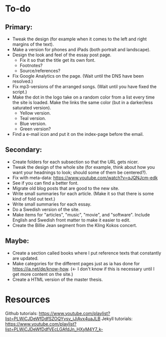 # To-do

## Primary:
- Tweak the design (for example when it comes to the left and right margins of the text).
- Make a version for phones and iPads (both portrait and landscape).
- Design the look and feel of the essay post page.
	- Fix it so that the title get its own font.
	- Footnotes?
	- Source/references?
- Fix Google Analytics on the page. (Wait until the DNS have been resolved.)
- Fix mp3-versions of the arranged songs. (Wait until you have fixed the script.)
- Make the dot in the logo take on a random color from a list every time the site is loaded. Make the links the same color (but in a darker/less saturated version).
	- Yellow version.
	- Teal version.
	- Blue version.
	- Green version?
- Find a e-mail icon and put it on the index-page before the email.


## Secondary:
- Create folders for each subsection so that the URL gets nicer.
- Tweak the design of the whole site (for example, think about how you want your headnings to look; should some of them be centered?).
- Fix with meta-data: https://www.youtube.com/watch?v=qJQNJcm-edk
- See if you can find a better font.
- Migrate old blog posts that are good to the new site.
- Write small summaries for each article. (Make it so that there is some kind of fold out text.)
- Write small summaries for each essay. 
- Do a Swedish version of the site.
- Make items for "articles", "music", "movie", and "software". Include English and Swedish front matter to make it easier to edit.
- Create the Billie Jean segment from the Kling Kokos concert.


## Maybe:
- Create a section called books where I put reference texts that constantly are updated.
- Make categories for the different pages just as ia has done for https://ia.net/de/know-how. (<- I don't know if this is necessary until I get more content on the site.)
- Create a HTML version of the master thesis. 


# Resources

Github tutorials: https://www.youtube.com/playlist?list=PLWjCJDeWfDdfSZOQYvsy_jJiAvx4uaJLB
Jekyll tutorials: https://www.youtube.com/playlist?list=PLWjCJDeWfDdfVEcLGAfdJn_HXyM4Y7_k-